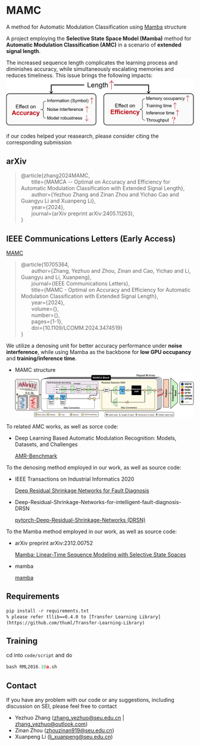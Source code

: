 # MAMC
A method for Automatic Modulation Classification using [Mamba](https://github.com/state-spaces/mamba) structure

A project employing the **Selective State Space Model (Mamba)** method for **Automatic Modulation Classification (AMC)** in a scenario of **extended signal length**.

The increased sequence length complicates the learning process and diminishes accuracy, while simultaneously escalating memories and reduces timeliness. This issue brings the following impacts:
![Length effects](lengths_effects.jpg)


if our codes helped your reasearch, please consider citing the corresponding submission

## arXiv
> @article{zhang2024MAMC,<br>
> &emsp;&emsp;title={MAMCA -- Optimal on Accuracy and Efficiency for Automatic Modulation Classification with Extended Signal Length},<br>
> &emsp;&emsp;author={Yezhuo Zhang and Zinan Zhou and Yichao Cao and Guangyu Li and Xuanpeng Li},<br>
> &emsp;&emsp;year={2024},<br>
> &emsp;&emsp;journal={arXiv preprint arXiv:2405.11263},<br>
> }
## IEEE Communications Letters (Early Access)
[MAMC](https://ieeexplore.ieee.org/document/10705364)
> @article{10705364,<br>
> &emsp;&emsp;author={Zhang, Yezhuo and Zhou, Zinan and Cao, Yichao and Li, Guangyu and Li, Xuanpeng},<br>
> &emsp;&emsp;journal={IEEE Communications Letters}, <br>
> &emsp;&emsp;title={MAMC - Optimal on Accuracy and Efficiency for Automatic Modulation Classification with Extended Signal Length}, <br>
> &emsp;&emsp;year={2024},<br>
> &emsp;&emsp;volume={},<br>
> &emsp;&emsp;number={},<br>
> &emsp;&emsp;pages={1-1},<br>
> &emsp;&emsp;doi={10.1109/LCOMM.2024.3474519}<br>
> }

We utilize a denosing unit for better accuracy performance under **noise interference**, while using Mamba as the backbone for **low GPU occupancy** and **training/inference time**.
- MAMC structure
![MAMC_structure](framework.jpg)

To related AMC works, as well as sorce code: 
- Deep Learning Based Automatic Modulation Recognition: Models, Datasets, and Challenges

    [AMR-Benchmark](https://github.com/Richardzhangxx/AMR-Benchmark?tab=readme-ov-file)

To the denosing method employed in our work, as well as source code: 
- IEEE Transactions on Industrial Informatics 2020

    [Deep Residual Shrinkage Networks for Fault Diagnosis](https://ieeexplore.ieee.org/abstract/document/8850096)

- Deep-Residual-Shrinkage-Networks-for-intelligent-fault-diagnosis-DRSN

    [pytorch-Deep-Residual-Shrinkage-Networks (DRSN)](https://github.com/liguge/Deep-Residual-Shrinkage-Networks-for-intelligent-fault-diagnosis-DRSN-)


To the Mamba method employed in our work, as well as source code: 
- arXiv preprint arXiv:2312.00752

    [Mamba: Linear-Time Sequence Modeling with Selective State Spaces](https://arxiv.org/abs/2312.00752)

- mamba

    [mamba](https://github.com/state-spaces/mamba)

## Requirements

```
pip install -r requirements.txt
% please refer tllib==0.4.0 to [Transfer Learning Library](https://github.com/thuml/Transfer-Learning-Library)
```

## Training
cd into ```code/script``` and do
    
```python
bash RML2016.10a.sh
```

## Contact

If you have any problem with our code or any suggestions, including discussion on SEI, please feel free to contact

- Yezhuo Zhang (zhang_yezhuo@seu.edu.cn | zhang_yezhuo@outlook.com)
- Zinan Zhou (zhouzinan919@seu.edu.cn)
- Xuanpeng Li (li_xuanpeng@seu.edu.cn)

